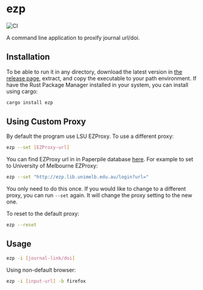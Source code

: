 # ezp

![CI](https://github.com/hhandika/ezp/workflows/CI/badge.svg)

A command line application to proxify journal url/doi.

## Installation

To be able to run it in any directory, download the latest version in [the release page](https://github.com/hhandika/ezp/releases), extract, and copy the executable to your path environment. If have the Rust Package Manager installed in your system, you can install using cargo:

```Bash
cargo install ezp
```

## Using Custom Proxy

By default the program use LSU EZProxy. To use a different proxy:

```Bash
ezp --set [EZProxy-url]
```

You can find EZProxy url in in Paperpile database [here](https://paperpile.com/guides/proxy-list/). For example to set to University of Melbourne EZProxy:

```Bash
ezp --set "http://ezp.lib.unimelb.edu.au/login?url="
```

You only need to do this once. If you would like to change to a different proxy, you can run `--set` again. It will change the proxy setting to the new one.

To reset to the default proxy:

```Bash
ezp --reset
```

## Usage

```Bash
ezp -i [journal-link/doi]
```

Using non-default browser:

```Bash
ezp -i [input-url] -b firefox
```
